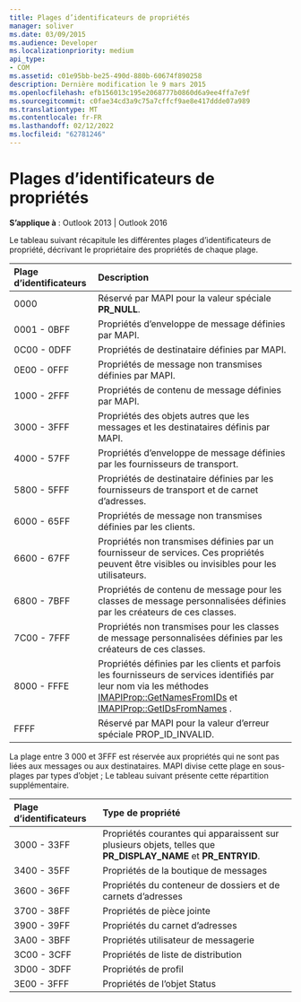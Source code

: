 ```yaml
---
title: Plages d’identificateurs de propriétés
manager: soliver
ms.date: 03/09/2015
ms.audience: Developer
ms.localizationpriority: medium
api_type:
- COM
ms.assetid: c01e95bb-be25-490d-880b-60674f890258
description: Dernière modification le 9 mars 2015
ms.openlocfilehash: efb156013c195e2068777b0860d6a9ee4ffa7e9f
ms.sourcegitcommit: c0fae34cd3a9c75a7cffcf9ae8e417ddde07a989
ms.translationtype: MT
ms.contentlocale: fr-FR
ms.lasthandoff: 02/12/2022
ms.locfileid: "62781246"
---
```

# <a name="property-identifier-ranges"></a>Plages d’identificateurs de propriétés

  
  
**S’applique à** : Outlook 2013 | Outlook 2016 
  
Le tableau suivant récapitule les différentes plages d’identificateurs de propriété, décrivant le propriétaire des propriétés de chaque plage.
  
|**Plage d’identificateurs**|**Description**|
|:-----|:-----|
|0000  <br/> |Réservé par MAPI pour la valeur spéciale **PR_NULL**. |
|0001 - 0BFF  <br/> |Propriétés d’enveloppe de message définies par MAPI. |
|0C00 - 0DFF  <br/> |Propriétés de destinataire définies par MAPI. |
|0E00 - 0FFF  <br/> |Propriétés de message non transmises définies par MAPI. |
|1000 - 2FFF  <br/> |Propriétés de contenu de message définies par MAPI. |
|3000 - 3FFF  <br/> |Propriétés des objets autres que les messages et les destinataires définis par MAPI. |
|4000 - 57FF  <br/> |Propriétés d’enveloppe de message définies par les fournisseurs de transport. |
|5800 - 5FFF  <br/> |Propriétés de destinataire définies par les fournisseurs de transport et de carnet d’adresses. |
|6000 - 65FF  <br/> |Propriétés de message non transmises définies par les clients. |
|6600 - 67FF  <br/> |Propriétés non transmises définies par un fournisseur de services. Ces propriétés peuvent être visibles ou invisibles pour les utilisateurs. |
|6800 - 7BFF  <br/> |Propriétés de contenu de message pour les classes de message personnalisées définies par les créateurs de ces classes. |
|7C00 - 7FFF  <br/> |Propriétés non transmises pour les classes de message personnalisées définies par les créateurs de ces classes. |
|8000 - FFFE  <br/> |Propriétés définies par les clients et parfois les fournisseurs de services identifiés par leur nom via les méthodes [IMAPIProp::GetNamesFromIDs](imapiprop-getnamesfromids.md) et [IMAPIProp::GetIDsFromNames](imapiprop-getidsfromnames.md) . |
|FFFF  <br/> |Réservé par MAPI pour la valeur d’erreur spéciale PROP_ID_INVALID. |
   
La plage entre 3 000 et 3FFF est réservée aux propriétés qui ne sont pas liées aux messages ou aux destinataires. MAPI divise cette plage en sous-plages par types d’objet ; Le tableau suivant présente cette répartition supplémentaire. 
  
|**Plage d’identificateurs**|**Type de propriété**|
|:-----|:-----|
|3000 - 33FF  <br/> |Propriétés courantes qui apparaissent sur plusieurs objets, telles que **PR_DISPLAY_NAME** et **PR_ENTRYID**. |
|3400 - 35FF  <br/> |Propriétés de la boutique de messages  <br/> |
|3600 - 36FF  <br/> |Propriétés du conteneur de dossiers et de carnets d’adresses  <br/> |
|3700 - 38FF  <br/> |Propriétés de pièce jointe  <br/> |
|3900 - 39FF  <br/> |Propriétés du carnet d’adresses  <br/> |
|3A00 - 3BFF  <br/> |Propriétés utilisateur de messagerie  <br/> |
|3C00 - 3CFF  <br/> |Propriétés de liste de distribution  <br/> |
|3D00 - 3DFF  <br/> |Propriétés de profil  <br/> |
|3E00 - 3FFF  <br/> |Propriétés de l’objet Status  <br/> |
   


